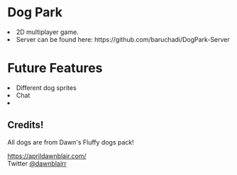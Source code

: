 # Dog Park
<li>2D multiplayer game.</li>
<li>Server can be found here: https://github.com/baruchadi/DogPark-Server</li>

# Future Features
<li>Different dog sprites</li>
<li>Chat</li>
<li></li>

## Credits!
All dogs are from Dawn's Fluffy dogs pack!

https://aprildawnblair.com/    
Twitter <a href="https://twitter.com/dawnblairr">@dawnblairr</a>
